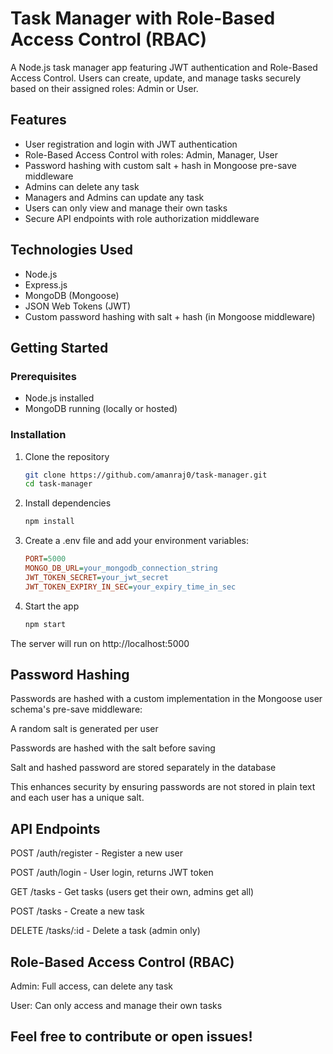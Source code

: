 # Task Manager with Role-Based Access Control (RBAC)

A Node.js task manager app featuring JWT authentication and Role-Based Access Control. Users can create, update, and manage tasks securely based on their assigned roles: Admin or User.

## Features

- User registration and login with JWT authentication
- Role-Based Access Control with roles: Admin, Manager, User
- Password hashing with custom salt + hash in Mongoose pre-save middleware
- Admins can delete any task
- Managers and Admins can update any task
- Users can only view and manage their own tasks
- Secure API endpoints with role authorization middleware

## Technologies Used

- Node.js
- Express.js
- MongoDB (Mongoose)
- JSON Web Tokens (JWT)
- Custom password hashing with salt + hash (in Mongoose middleware)

## Getting Started

### Prerequisites

- Node.js installed
- MongoDB running (locally or hosted)

### Installation

1. Clone the repository

   ```bash
   git clone https://github.com/amanraj0/task-manager.git
   cd task-manager
2. Install dependencies

   ```bash
   npm install
3. Create a .env file and add your environment variables:

   ```ini
   PORT=5000
   MONGO_DB_URL=your_mongodb_connection_string
   JWT_TOKEN_SECRET=your_jwt_secret
   JWT_TOKEN_EXPIRY_IN_SEC=your_expiry_time_in_sec

4. Start the app

   ```bash
   npm start
   
The server will run on http://localhost:5000

## Password Hashing
   Passwords are hashed with a custom implementation in the Mongoose user schema's pre-save middleware:

   A random salt is generated per user

   Passwords are hashed with the salt before saving

   Salt and hashed password are stored separately in the database

   This enhances security by ensuring passwords are not stored in plain text and each user has a unique salt.

## API Endpoints
   POST /auth/register - Register a new user

   POST /auth/login - User login, returns JWT token

   GET /tasks - Get tasks (users get their own, admins get all)

   POST /tasks - Create a new task

   DELETE /tasks/:id - Delete a task (admin only)

## Role-Based Access Control (RBAC)
  
  Admin: Full access, can delete any task

  User: Can only access and manage their own tasks


  ## Feel free to contribute or open issues!

